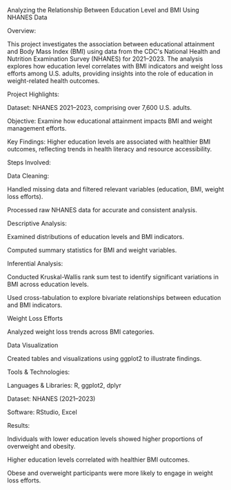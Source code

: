 Analyzing the Relationship Between Education Level and BMI Using NHANES Data

Overview:

This project investigates the association between educational attainment and Body Mass Index (BMI) using data from the CDC's National Health and Nutrition Examination Survey (NHANES) for 2021–2023. The analysis explores how education level correlates with BMI indicators and weight loss efforts among U.S. adults, providing insights into the role of education in weight-related health outcomes.

Project Highlights:

Dataset: NHANES 2021–2023, comprising over 7,600 U.S. adults.

Objective: Examine how educational attainment impacts BMI and weight management efforts.

Key Findings: Higher education levels are associated with healthier BMI outcomes, reflecting trends in health literacy and resource accessibility.

Steps Involved:

Data Cleaning:

Handled missing data and filtered relevant variables (education, BMI, weight loss efforts).

Processed raw NHANES data for accurate and consistent analysis.

Descriptive Analysis:

Examined distributions of education levels and BMI indicators.

Computed summary statistics for BMI and weight variables.

Inferential Analysis:

Conducted Kruskal-Wallis rank sum test to identify significant variations in BMI across education levels.

Used cross-tabulation to explore bivariate relationships between education and BMI indicators.

Weight Loss Efforts

Analyzed weight loss trends across BMI categories.

Data Visualization

Created tables and visualizations using ggplot2 to illustrate findings.

Tools & Technologies:

Languages & Libraries: R, ggplot2, dplyr

Dataset: NHANES (2021–2023)

Software: RStudio, Excel

Results:

Individuals with lower education levels showed higher proportions of overweight and obesity.

Higher education levels correlated with healthier BMI outcomes.

Obese and overweight participants were more likely to engage in weight loss efforts.
